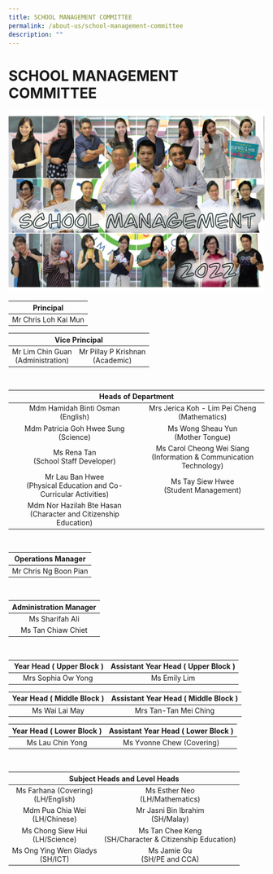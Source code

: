 ```yaml
---
title: SCHOOL MANAGEMENT COMMITTEE
permalink: /about-us/school-management-committee
description: ""
---
```

# SCHOOL MANAGEMENT COMMITTEE
![](/images/About%20Us/IMG_1613.png)

|       Principal      |
|:--------------------:|
| Mr Chris Loh Kai Mun |


<table>
<thead>
  <tr>
    <th colspan="2" style = "text-align: center" >Vice Principal  </th>
  </tr>
</thead>
<tbody>
  <tr>
    <td style = "text-align: center" >Mr Lim Chin Guan<br>(Administration)</td>
    <td style = "text-align: center" > Mr Pillay P Krishnan<br>(Academic) </td>
  </tr>
</tbody>
</table>

<br>

<table>
<thead>
  <tr>
    <th colspan="2" style = "text-align: center">Heads of Department</th>
  </tr>
</thead>
<tbody>
  <tr>
    <td style = "text-align: center">Mdm Hamidah Binti Osman <br>(English)<br></td>
    <td style = "text-align: center">Mrs Jerica Koh - Lim Pei Cheng<br>(Mathematics)</td>
  </tr>
  <tr>
    <td style = "text-align: center">Mdm Patricia Goh Hwee Sung<br>(Science)</td>
    <td style = "text-align: center">Ms Wong Sheau Yun<br>(Mother Tongue)</td>
  </tr>
  <tr>
    <td style = "text-align: center"> Ms Rena Tan <br>(School Staff Developer)<br></td>
    <td style = "text-align: center">Ms Carol Cheong Wei Siang<br>(Information &amp; Communication Technology)</td>
  </tr>
  <tr>
    <td style = "text-align: center">Mr Lau Ban Hwee<br>(Physical Education and Co-Curricular Activities) </td>
    <td style = "text-align: center">Ms Tay Siew Hwee<br> (Student Management)<br></td>
  </tr>
  <tr>
    <td style = "text-align: center"> Mdm Nor Hazilah Bte Hasan<br>(Character and Citizenship Education)</td>
    <td> </td>
  </tr>
</tbody>
</table>

<br>

|   Operations Manager  |
|:---------------------:|
| Mr Chris Ng Boon Pian |

<br>

| Administration Manager |
|:---:|
| Ms Sharifah Ali  
Ms Tan Chiaw Chiet |

<br>

|  Year Head ( Upper Block ) | Assistant Year Head ( Upper Block ) |
|:---:|:---:|
| Mrs Sophia Ow Yong | Ms Emily Lim |

|  Year Head ( Middle Block ) | Assistant Year Head ( Middle Block ) |
|:---------------------------:|:------------------------------------:|
|        Ms Wai Lai May       |         Mrs Tan-Tan Mei Ching        |

|  Year Head ( Lower Block )  | Assistant Year Head ( Lower Block )   |
|:---------------------------:|:-------------------------------------:|
|      Ms Lau Chin Yong       |       Ms Yvonne Chew (Covering)       |

<br>

<table>
<thead>
  <tr>
    <th colspan="2" style = "text-align: center">Subject Heads and Level Heads</th>
  </tr>
</thead>
<tbody>
  <tr>
    <td style = "text-align: center">Ms Farhana (Covering)<br>(LH/English)</td>
    <td style = "text-align: center">Ms Esther Neo<br>(LH/Mathematics)<br></td>
  </tr>
  <tr>
    <td style = "text-align: center">Mdm Pua Chia Wei<br>(LH/Chinese)<br></td>
    <td style = "text-align: center">Mr Jasni Bin Ibrahim<br>(SH/Malay)</td>
  </tr>
  <tr>
    <td style = "text-align: center">Ms Chong Siew Hui<br>(LH/Science)<br></td>
    <td style = "text-align: center">Ms Tan Chee Keng<br>(SH/Character &amp; Citizenship Education)</td>
  </tr>
  <tr>
    <td style = "text-align: center"> Ms Ong Ying Wen Gladys<br>(SH/ICT)<br></td>
    <td style = "text-align: center">Ms Jamie Gu<br>(SH/PE and CCA) </td>
  </tr>
</tbody>
</table>